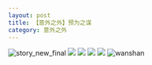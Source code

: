 ```yaml
---
layout: post
title: 【意外之外】预为之谋
category: 意外之外
---
```

![story_new_final](http://rh8cub8wq.hd-bkt.clouddn.com/img/story_new_final_0322.png)
![](http://rh8dao9dj.hd-bkt.clouddn.com/img/jin-220611-1.jpg)
![](http://rh8dao9dj.hd-bkt.clouddn.com/img/situation-220603-1.jpg)
![](http://rh8dao9dj.hd-bkt.clouddn.com/img/factors-220520-new-1.jpg)
![](http://rh8dao9dj.hd-bkt.clouddn.com/img/factors-220515-new-5.jpeg)
![wanshan](http://rh8cub8wq.hd-bkt.clouddn.com/img/wanshan.png)
  




